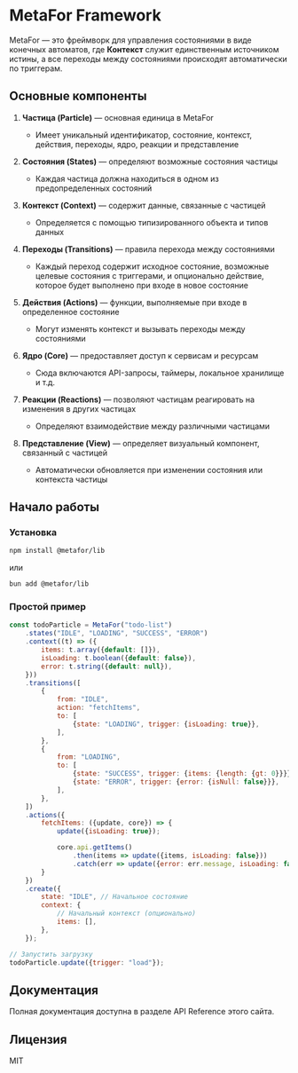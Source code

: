 # MetaFor Framework

MetaFor — это фреймворк для управления состояниями в виде конечных автоматов, где **Контекст** служит единственным
источником истины, а все переходы между состояниями происходят автоматически по триггерам.

## Основные компоненты

1. **Частица (Particle)** — основная единица в MetaFor
    - Имеет уникальный идентификатор, состояние, контекст, действия, переходы, ядро, реакции и представление

2. **Состояния (States)** — определяют возможные состояния частицы
    - Каждая частица должна находиться в одном из предопределенных состояний

3. **Контекст (Context)** — содержит данные, связанные с частицей
    - Определяется с помощью типизированного объекта и типов данных

4. **Переходы (Transitions)** — правила перехода между состояниями
    - Каждый переход содержит исходное состояние, возможные целевые состояния с триггерами,
      и опционально действие, которое будет выполнено при входе в новое состояние

5. **Действия (Actions)** — функции, выполняемые при входе в определенное состояние
    - Могут изменять контекст и вызывать переходы между состояниями

6. **Ядро (Core)** — предоставляет доступ к сервисам и ресурсам
    - Сюда включаются API-запросы, таймеры, локальное хранилище и т.д.

7. **Реакции (Reactions)** — позволяют частицам реагировать на изменения в других частицах
    - Определяют взаимодействие между различными частицами

8. **Представление (View)** — определяет визуальный компонент, связанный с частицей
    - Автоматически обновляется при изменении состояния или контекста частицы

## Начало работы

### Установка

```bash
npm install @metafor/lib
```

или

```bash
bun add @metafor/lib
```

### Простой пример

```js
const todoParticle = MetaFor("todo-list")
    .states("IDLE", "LOADING", "SUCCESS", "ERROR")
    .context((t) => ({
        items: t.array({default: []}),
        isLoading: t.boolean({default: false}),
        error: t.string({default: null}),
    }))
    .transitions([
        {
            from: "IDLE",
            action: "fetchItems",
            to: [
                {state: "LOADING", trigger: {isLoading: true}},
            ],
        },
        {
            from: "LOADING",
            to: [
                {state: "SUCCESS", trigger: {items: {length: {gt: 0}}}},
                {state: "ERROR", trigger: {error: {isNull: false}}},
            ],
        },
    ])
    .actions({
        fetchItems: ({update, core}) => {
            update({isLoading: true});

            core.api.getItems()
                .then(items => update({items, isLoading: false}))
                .catch(err => update({error: err.message, isLoading: false}));
        }
    })
    .create({
        state: "IDLE", // Начальное состояние
        context: {
            // Начальный контекст (опционально)
            items: [],
        },
    });

// Запустить загрузку
todoParticle.update({trigger: "load"});
```

## Документация

Полная документация доступна в разделе API Reference этого сайта.

## Лицензия

MIT